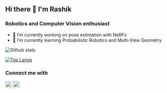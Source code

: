 ## Hi there 👋 I'm Rashik 
### Robotics and Computer Vision enthusiast

- 🔭 I’m currently working on pose estimation with NeRFs
- 🌱 I’m currently learning Probabilistic Robotics and Multi-View Geometry

![Github stats](https://github-readme-stats.vercel.app/api?username=rashikshrestha&hide=stars,prs&count_private=true&&show_icons=true&include_all_commits=true)

[![Top Langs](https://github-readme-stats.vercel.app/api/top-langs/?username=rashikshrestha&layout=compact)](https://github.com/anuraghazra/github-readme-stats) 


### Connect me with
[<img align="left" alt="LinkedIn" width="22px" src="https://cdn.jsdelivr.net/npm/simple-icons@v3/icons/linkedin.svg" />][linkedin]
[<img align="left" alt="gmail" width="22px" src="https://simpleicon.com/wp-content/uploads/mail-5.png" />][gmail]


<!-- variable for website -->
[linkedin]:https://www.linkedin.com/in/rashikshrestha/
[gmail]: rashikshrestha01@gmail.com


<!--
- 👯 I’m looking to collaborate on ...
- 💬 Ask me about ...
- 📫 How to reach me: 
- 😄 Pronouns: ...
- ⚡ Fun fact: ...
-->
